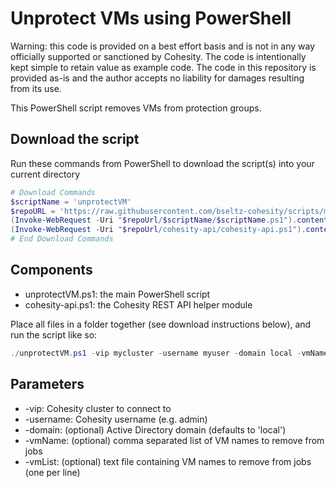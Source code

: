 # Unprotect VMs using PowerShell

Warning: this code is provided on a best effort basis and is not in any way officially supported or sanctioned by Cohesity. The code is intentionally kept simple to retain value as example code. The code in this repository is provided as-is and the author accepts no liability for damages resulting from its use.

This PowerShell script removes VMs from protection groups.

## Download the script

Run these commands from PowerShell to download the script(s) into your current directory

```powershell
# Download Commands
$scriptName = 'unprotectVM'
$repoURL = 'https://raw.githubusercontent.com/bseltz-cohesity/scripts/master/powershell'
(Invoke-WebRequest -Uri "$repoUrl/$scriptName/$scriptName.ps1").content | Out-File "$scriptName.ps1"; (Get-Content "$scriptName.ps1") | Set-Content "$scriptName.ps1"
(Invoke-WebRequest -Uri "$repoUrl/cohesity-api/cohesity-api.ps1").content | Out-File cohesity-api.ps1; (Get-Content cohesity-api.ps1) | Set-Content cohesity-api.ps1
# End Download Commands
```

## Components

* unprotectVM.ps1: the main PowerShell script
* cohesity-api.ps1: the Cohesity REST API helper module

Place all files in a folder together (see download instructions below), and run the script like so:

```powershell
./unprotectVM.ps1 -vip mycluster -username myuser -domain local -vmName myvm
```

## Parameters

* -vip: Cohesity cluster to connect to
* -username: Cohesity username (e.g. admin)
* -domain: (optional) Active Directory domain (defaults to 'local')
* -vmName: (optional) comma separated list of VM names to remove from jobs
* -vmList: (optional) text file containing VM names to remove from jobs (one per line)
